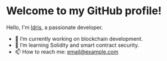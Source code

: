 # Welcome to my GitHub profile!

Hello, I'm [Idris](https://github.com/idris), a passionate developer.

- 🔭 I’m currently working on blockchain development.
- 🌱 I’m learning Solidity and smart contract security.
- 📫 How to reach me: [email@example.com](mailto:email@example.com)
